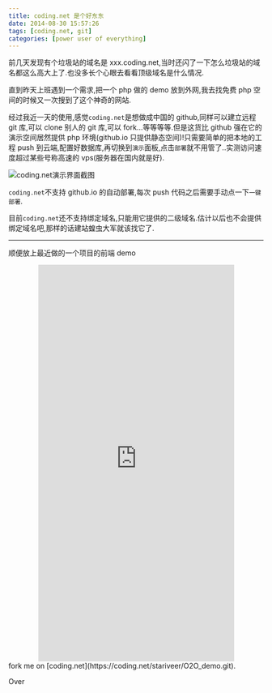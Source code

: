 ```yaml
---
title: coding.net 是个好东东
date: 2014-08-30 15:57:26
tags: [coding.net, git]
categories: [power user of everything]
---
```


前几天发现有个垃圾站的域名是 xxx.coding.net,当时还闪了一下怎么垃圾站的域名都这么高大上了.也没多长个心眼去看看顶级域名是什么情况.

直到昨天上班遇到一个需求,把一个 php 做的 demo 放到外网,我去找免费 php 空间的时候又一次搜到了这个神奇的网站.

经过我近一天的使用,感觉`coding.net`是想做成中国的 github,同样可以建立远程 git 库,可以 clone 别人的 git 库,可以 fork...等等等等.但是这货比 github 强在它的演示空间居然提供 php 环境(github.io 只提供静态空间)!只需要简单的把本地的工程 push 到云端,配置好数据库,再切换到`演示`面板,点击`部署`就不用管了..实测访问速度超过某些号称高速的 vps(服务器在国内就是好).

![coding.net演示界面截图](http://stariveer.qiniudn.com/blog/140830/140830_coding.net.jpg)

`coding.net`不支持 github.io 的自动部署,每次 push 代码之后需要手动点一下`一键部署`.

目前`coding.net`还不支持绑定域名,只能用它提供的二级域名.估计以后也不会提供绑定域名吧,那样的话建站蝗虫大军就该找它了.

---

顺便放上最近做的一个项目的前端 demo

<div style="text-align:center">
    <iframe src="http://o2o-demo.coding.io/demo.php" frameborder="0" style="width:387px;height:783px;margin:0 auto;"></iframe>
</div>
fork me on [coding.net](https://coding.net/stariveer/O2O_demo.git).

Over
